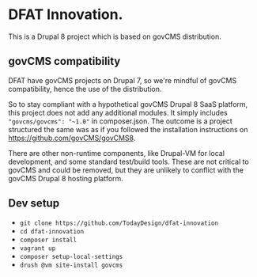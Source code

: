 # DFAT Innovation.

This is a Drupal 8 project which is based on govCMS distribution.

## govCMS compatibility

DFAT have govCMS projects on Drupal 7, so we're mindful of govCMS compatibility,
hence the use of the distribution.

So to stay compliant with a hypothetical govCMS Drupal 8 SaaS platform, this project
does not add any additional modules. It simply includes `"govcms/govcms": "~1.0"` in
composer.json. The outcome is a project structured the same was as if you followed
the installation instructions on https://github.com/govCMS/govCMS8.

There are other non-runtime components, like Drupal-VM for local development, and 
some standard test/build tools. These are not critical to govCMS and could be
removed, but they are unlikely to conflict with the govCMS Drupal 8 hosting platform.

## Dev setup

 - `git clone https://github.com/TodayDesign/dfat-innovation`
 - `cd dfat-innovation`
 - `composer install`
 - `vagrant up`
 - `composer setup-local-settings`
 - `drush @vm site-install govcms`
 
 
